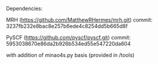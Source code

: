 Dependencies:

MRH (https://github.com/MatthewRHermes/mrh.git)
commit: 3237fb232e8bac8e257b6ede4c8254dd5b665d8f

PySCF (https://github.com/pyscf/pyscf.git)
commit: 5953038670e86da2b926b534ed55e547220da604

with addition of minao4s.py basis (provided in /tools)
